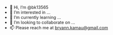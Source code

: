 - 👋 Hi, I’m @bk13565
- 👀 I’m interested in ...
- 🌱 I’m currently learning ...
- 💞️ I’m looking to collaborate on ...
- 📫 Please reach me at bryann.kamau@gmail.com

<!---
bk13565/bk13565 is a ✨ special ✨ repository because its `README.md` (this file) appears on your GitHub profile.
You can click the Preview link to take a look at your changes.
--->
